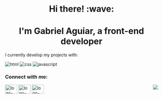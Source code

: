<h1 align = "center">Hi there! :wave:</h1>

<h1 align="center">
  I'm Gabriel Aguiar, a front-end developer
</h1>

<p>I currently develop my projects with: </p>
<img src="https://img.shields.io/badge/HTML5-E34F26?style=for-the-badge&logo=html5&logoColor=white" alt="html">
<img src="https://img.shields.io/badge/CSS3-1572B6?style=for-the-badge&logo=css3&logoColor=white" alt="css">
<img src="https://img.shields.io/badge/JavaScript-F7DF1E?style=for-the-badge&logo=javascript&logoColor=black" alt="javascript">
<!--https://dev.to/envoy_/150-badges-for-github-pnk-->
<h3 align="left">Connect with me:</h3>
<a href="https://www.linkedin.com/in/gabrielaguiar2/" target="_blank"><img align="center" src="https://cdn.jsdelivr.net/npm/simple-icons@3.0.1/icons/linkedin.svg" alt="logo-linkedin" height="30" width="40" /></a>
<a href="https://instagram.com/gabrielmdeaguiar" target="_blank"><img align="center" src="https://cdn.jsdelivr.net/npm/simple-icons@3.0.1/icons/instagram.svg" alt="logo-instagram" height="30" width="40"/></a>
<a href="mailto:gabriel.maguiar2@gmail.com" target="_blanck"><img align="center" src="https://cdn.jsdelivr.net/npm/simple-icons@3.0.1/icons/gmail.svg" alt="logo-gmail" height="30" width="40"/></a>
<img align="right" src="https://github-readme-stats.vercel.app/api/top-langs/?username=gabrielaguiar2&layout=compact&theme=buefy&hide_borde"> 
